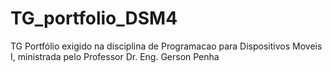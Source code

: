 # TG_portfolio_DSM4
TG Portfólio exigido na disciplina de Programacao para Dispositivos Moveis I, ministrada pelo Professor Dr. Eng. Gerson Penha
